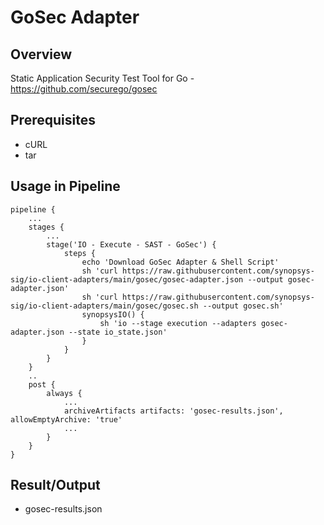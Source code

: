 # GoSec Adapter

## Overview

Static Application Security Test Tool for Go - https://github.com/securego/gosec

## Prerequisites

- cURL
- tar

## Usage in Pipeline

````
pipeline {
    ...
    stages {
        ...
        stage('IO - Execute - SAST - GoSec') {
            steps {
                echo 'Download GoSec Adapter & Shell Script'
                sh 'curl https://raw.githubusercontent.com/synopsys-sig/io-client-adapters/main/gosec/gosec-adapter.json --output gosec-adapter.json'
                sh 'curl https://raw.githubusercontent.com/synopsys-sig/io-client-adapters/main/gosec/gosec.sh --output gosec.sh'
                synopsysIO() {
                    sh 'io --stage execution --adapters gosec-adapter.json --state io_state.json'
                }
            }
        }
    }
    ..
    post {
        always {
            ...
            archiveArtifacts artifacts: 'gosec-results.json', allowEmptyArchive: 'true'
            ...
        }
    }
}
````

## Result/Output

- gosec-results.json